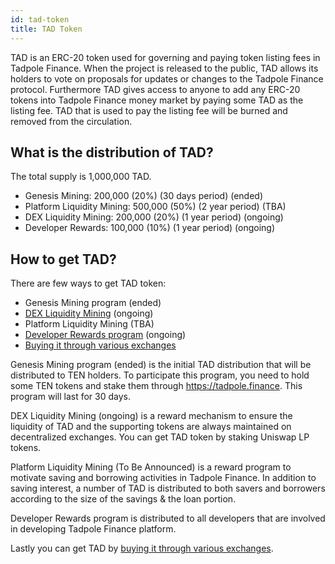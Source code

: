 ```yaml
---
id: tad-token
title: TAD Token
---
```


TAD is an ERC-20 token used for governing and paying token listing fees in Tadpole Finance. When the project is released to the public, TAD allows its holders to vote on proposals for updates or changes to the Tadpole Finance protocol. Furthermore TAD gives access to anyone to add any ERC-20 tokens into Tadpole Finance money market by paying some TAD as the listing fee. TAD that is used to pay the listing fee will be burned and removed from the circulation.

## What is the distribution of TAD?

The total supply is 1,000,000 TAD.

* Genesis Mining: 200,000 (20%) (30 days period) (ended)
* Platform Liquidity Mining: 500,000 (50%) (2 year period) (TBA)
* DEX Liquidity Mining: 200,000 (20%) (1 year period) (ongoing)
* Developer Rewards: 100,000 (10%) (1 year period) (ongoing)


## How to get TAD?

There are few ways to get TAD token:
* Genesis Mining program (ended)
* [DEX Liquidity Mining](staking) (ongoing)
* Platform Liquidity Mining (TBA)
* [Developer Rewards program](developer-rewards) (ongoing)
* [Buying it through various exchanges](exchanges)

Genesis Mining program (ended) is the initial TAD distribution that will be distributed to TEN holders. To participate this program, you need to hold some TEN tokens and stake them through https://tadpole.finance. This program will last for 30 days.

DEX Liquidity Mining (ongoing) is a reward mechanism to ensure the liquidity of TAD and the supporting tokens are always maintained on decentralized exchanges. You can get TAD token by staking Uniswap LP tokens.

Platform Liquidity Mining (To Be Announced) is a reward program to motivate saving and borrowing activities in Tadpole Finance. In addition to saving interest, a number of TAD is distributed to both savers and borrowers according to the size of the savings & the loan portion.

Developer Rewards program is distributed to all developers that are involved in developing Tadpole Finance platform.

Lastly you can get TAD by [buying it through various exchanges](exchanges).
